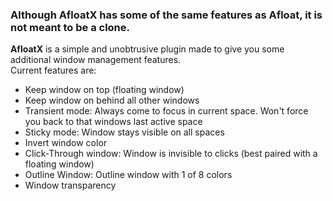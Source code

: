 ### Although AfloatX has some of the same features as Afloat, it is not meant to be a clone. 

**AfloatX** is a simple and unobtrusive plugin made to give you some additional window management features.  
Current features are: 

- Keep window on top (floating window)
- Keep window on behind all other windows
- Transient mode: Always come to focus in current space. Won't force you back to that windows last active space
- Sticky mode: Window stays visible on all spaces
- Invert window color
- Click-Through window: Window is invisible to clicks (best paired with a floating window)
- Outline Window: Outline window with 1 of 8 colors
- Window transparency